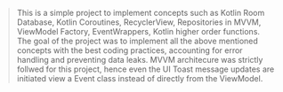 > This is a simple project to implement concepts such as Kotlin Room Database, Kotlin Coroutines, RecyclerView, Repositories in MVVM, ViewModel Factory, EventWrappers, Kotlin higher order functions.
> The goal of the project was to implement all the above mentioned concepts with the best coding practices, accounting for error handling and preventing data leaks.
> MVVM architecure was strictly follwed for this project, hence even the UI Toast message updates are initiated view a Event class instead of directly from the ViewModel.

